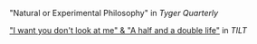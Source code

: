 
"Natural or Experimental Philosophy" in <em>Tyger Quarterly</em>

["I want you don't look at me" & "A half and a double life"](https://www.tiltedhouse.org/tilt0003-joanie-cappetta) in <em>TILT</em>
